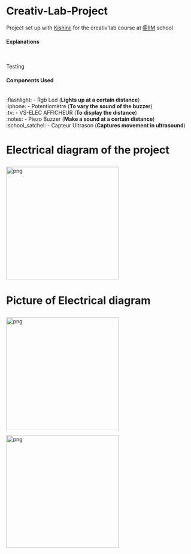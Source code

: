 # Creativ-Lab-Project

Project set up with [Kishinii](https://github.com/KishiniCHL) for the creativ'lab course at [@IIM](https://www.iim.fr/) school


<h4>Explanations</h4>
<br>
<p>Testing</p>


<h4>Components Used</h4>
<br>
:flashlight: - Rgb Led (<strong>Lights up at a certain distance</strong>)
<br>
:iphone: - Potentiomètre (<strong>To vary the sound of the buzzer</strong>)
<br>
:tv: - VS-ELEC AFFICHEUR (<strong>To display the distance</strong>)
<br>
:notes: - Piezo Buzzer (<strong>Make a sound at a certain distance</strong>)
<br>
:school_satchel: - Capteur Ultrason (<strong>Captures movement in ultrasound</strong>)





<h1 align="left"><p>Electrical diagram of the project</h1></p>

<p align = left ><img align = "center"  alt = "png" src= "https://cdn.discordapp.com/attachments/1019915018055192586/1022798759266103356/unknown.png" width="300" heigth="300"/></p>

<h1 align="left"><p>Picture of Electrical diagram</h1></p>

<p align = left ><img align = "center"  alt = "png" src= "https://cdn.discordapp.com/attachments/1019915018055192586/1022799627726102629/20220923_112019.jpg" width="300" heigth="300"/></p>

<p align = left ><img align = "center"  alt = "png" src= "https://cdn.discordapp.com/attachments/1019915018055192586/1022799628065833001/20220923_112016.jpg"
width="300" heigth="300"/></p>
